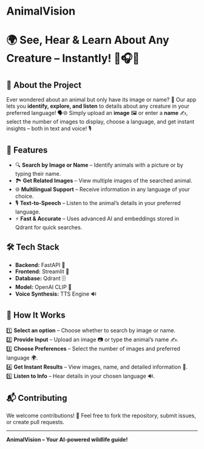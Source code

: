 # AnimalVision
# 🌍 See, Hear & Learn About Any Creature – Instantly! 🦁🎧📖

## 📌 About the Project

Ever wondered about an animal but only have its image or name? 🤔 Our app lets you **identify, explore, and listen** to details about any creature in your preferred language! 🗣️🌐 Simply upload an **image** 🖼️ or enter a **name** ✍️, select the number of images to display, choose a language, and get instant insights – both in text and voice! 🎙️

## 🚀 Features

- 🔍 **Search by Image or Name** – Identify animals with a picture or by typing their name.
- 🏞️ **Get Related Images** – View multiple images of the searched animal.
- 🌐 **Multilingual Support** – Receive information in any language of your choice.
- 🎙️ **Text-to-Speech** – Listen to the animal’s details in your preferred language.
- ⚡ **Fast & Accurate** – Uses advanced AI and embeddings stored in Qdrant for quick searches.

## 🛠️ Tech Stack

- **Backend:** FastAPI 🚀
- **Frontend:** Streamlit 🎨
- **Database:** Qdrant 🗄️
- **Model:** OpenAI CLIP 🧠
- **Voice Synthesis:** TTS Engine 🔊

## 📸 How It Works

1️⃣ **Select an option** – Choose whether to search by image or name.\
2️⃣ **Provide Input** – Upload an image 📷 or type the animal’s name ✍️.\
3️⃣ **Choose Preferences** – Select the number of images and preferred language 🌍.\
4️⃣ **Get Instant Results** – View images, name, and detailed information 📖.\
5️⃣ **Listen to Info** – Hear details in your chosen language 🔊.

## 📬 Contributing

We welcome contributions! 🌟 Feel free to fork the repository, submit issues, or create pull requests.


---
**AnimalVision – Your AI-powered wildlife guide!**

